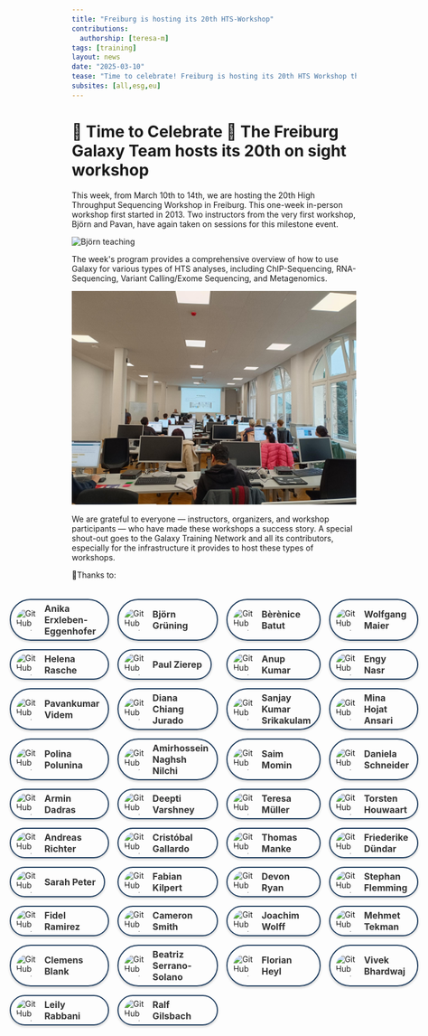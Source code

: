 ```yaml
---
title: "Freiburg is hosting its 20th HTS-Workshop"
contributions:
  authorship: [teresa-m]
tags: [training]
layout: news
date: "2025-03-10"
tease: "Time to celebrate! Freiburg is hosting its 20th HTS Workshop this March of 2025"
subsites: [all,esg,eu]
---
```

# 🚀 Time to Celebrate ​🎉 The Freiburg Galaxy Team hosts its 20th on sight workshop

This week, from March 10th to 14th, we are hosting the 20th High Throughput Sequencing Workshop in Freiburg. This one-week in-person workshop first started in 2013. Two instructors from the very first workshop, Björn and Pavan, have again taken on sessions for this milestone event.

![Björn teaching](./Björn_teaching.jpg)




The week's program provides a comprehensive overview of how to use Galaxy for various types of HTS analyses, including ChIP-Sequencing, RNA-Sequencing, Variant Calling/Exome Sequencing, and Metagenomics.

![Engy teaching](./Engy_teaching.jpeg)

We are grateful to everyone — instructors, organizers, and workshop participants — who have made these workshops a success story. A special shout-out goes to the Galaxy Training Network and all its contributors, especially for the infrastructure it provides to host these types of workshops.

​🎉Thanks to:


<div style="display: grid; grid-template-columns: repeat(4, auto); gap: 15px; justify-content: center; padding: 20px;">
    <div style="display: flex; align-items: center; border: 2px solid #203e5f; border-radius: 50px; padding: 5px 15px 5px 10px; box-shadow: 0 2px 4px rgba(0, 0, 0, 0.2); width: fit-content; background-color: transparent;">
        <img src="https://github.com/erxleben.png" alt="GitHub Avatar" style="width: 40px; height: 40px; border-radius: 50%; margin-right: 10px;">
        <span style="font-size: 16px; font-weight: bold; color: #333;">Anika Erxleben-Eggenhofer</span>
    </div>
    <div style="display: flex; align-items: center; border: 2px solid #203e5f; border-radius: 50px; padding: 5px 15px 5px 10px; box-shadow: 0 2px 4px rgba(0, 0, 0, 0.2); width: fit-content; background-color: transparent;">
        <img src="https://github.com/bgruening.png" alt="GitHub Avatar" style="width: 40px; height: 40px; border-radius: 50%; margin-right: 10px;">
        <span style="font-size: 16px; font-weight: bold; color: #333;">Björn Grüning</span>
    </div>
    <div style="display: flex; align-items: center; border: 2px solid #203e5f; border-radius: 50px; padding: 5px 15px 5px 10px; box-shadow: 0 2px 4px rgba(0, 0, 0, 0.2); width: fit-content; background-color: transparent;">
        <img src="https://github.com/bebatut.png" alt="GitHub Avatar" style="width: 40px; height: 40px; border-radius: 50%; margin-right: 10px;">
        <span style="font-size: 16px; font-weight: bold; color: #333;">Bèrènice Batut</span>
    </div>
    <div style="display: flex; align-items: center; border: 2px solid #203e5f; border-radius: 50px; padding: 5px 15px 5px 10px; box-shadow: 0 2px 4px rgba(0, 0, 0, 0.2); width: fit-content; background-color: transparent;">
        <img src="https://github.com/wm75.png" alt="GitHub Avatar" style="width: 40px; height: 40px; border-radius: 50%; margin-right: 10px;">
        <span style="font-size: 16px; font-weight: bold; color: #333;">Wolfgang Maier</span>
    </div>
    <div style="display: flex; align-items: center; border: 2px solid #203e5f; border-radius: 50px; padding: 5px 15px 5px 10px; box-shadow: 0 2px 4px rgba(0, 0, 0, 0.2); width: fit-content; background-color: transparent;">
        <img src="https://github.com/hexylena.png" alt="GitHub Avatar" style="width: 40px; height: 40px; border-radius: 50%; margin-right: 10px;">
        <span style="font-size: 16px; font-weight: bold; color: #333;">Helena Rasche</span>
    </div>
    <div style="display: flex; align-items: center; border: 2px solid #203e5f; border-radius: 50px; padding: 5px 15px 5px 10px; box-shadow: 0 2px 4px rgba(0, 0, 0, 0.2); width: fit-content; background-color: transparent;">
        <img src="https://github.com/paulzierep.png" alt="GitHub Avatar" style="width: 40px; height: 40px; border-radius: 50%; margin-right: 10px;">
        <span style="font-size: 16px; font-weight: bold; color: #333;">Paul Zierep</span>
    </div>
    <div style="display: flex; align-items: center; border: 2px solid #203e5f; border-radius: 50px; padding: 5px 15px 5px 10px; box-shadow: 0 2px 4px rgba(0, 0, 0, 0.2); width: fit-content; background-color: transparent;">
        <img src="https://github.com/anuprulez.png" alt="GitHub Avatar" style="width: 40px; height: 40px; border-radius: 50%; margin-right: 10px;">
        <span style="font-size: 16px; font-weight: bold; color: #333;">Anup Kumar</span>
    </div>
    <div style="display: flex; align-items: center; border: 2px solid #203e5f; border-radius: 50px; padding: 5px 15px 5px 10px; box-shadow: 0 2px 4px rgba(0, 0, 0, 0.2); width: fit-content; background-color: transparent;">
        <img src="https://github.com/engynasr.png" alt="GitHub Avatar" style="width: 40px; height: 40px; border-radius: 50%; margin-right: 10px;">
        <span style="font-size: 16px; font-weight: bold; color: #333;">Engy Nasr</span>
    </div>
    <div style="display: flex; align-items: center; border: 2px solid #203e5f; border-radius: 50px; padding: 5px 15px 5px 10px; box-shadow: 0 2px 4px rgba(0, 0, 0, 0.2); width: fit-content; background-color: transparent;">
        <img src="https://github.com/pavanvidem.png" alt="GitHub Avatar" style="width: 40px; height: 40px; border-radius: 50%; margin-right: 10px;">
        <span style="font-size: 16px; font-weight: bold; color: #333;">Pavankumar Videm</span>
    </div>
    <div style="display: flex; align-items: center; border: 2px solid #203e5f; border-radius: 50px; padding: 5px 15px 5px 10px; box-shadow: 0 2px 4px rgba(0, 0, 0, 0.2); width: fit-content; background-color: transparent;">
        <img src="https://github.com/dianichj.png" alt="GitHub Avatar" style="width: 40px; height: 40px; border-radius: 50%; margin-right: 10px;">
        <span style="font-size: 16px; font-weight: bold; color: #333;">Diana Chiang Jurado</span>
    </div>
    <div style="display: flex; align-items: center; border: 2px solid #203e5f; border-radius: 50px; padding: 5px 15px 5px 10px; box-shadow: 0 2px 4px rgba(0, 0, 0, 0.2); width: fit-content; background-color: transparent;">
        <img src="https://github.com/sanjaysrikakulam.png" alt="GitHub Avatar" style="width: 40px; height: 40px; border-radius: 50%; margin-right: 10px;">
        <span style="font-size: 16px; font-weight: bold; color: #333;">Sanjay Kumar Srikakulam</span>
    </div>
    <div style="display: flex; align-items: center; border: 2px solid #203e5f; border-radius: 50px; padding: 5px 15px 5px 10px; box-shadow: 0 2px 4px rgba(0, 0, 0, 0.2); width: fit-content; background-color: transparent;">
        <img src="https://github.com/Minamehr.png" alt="GitHub Avatar" style="width: 40px; height: 40px; border-radius: 50%; margin-right: 10px;">
        <span style="font-size: 16px; font-weight: bold; color: #333;">Mina Hojat Ansari</span>
    </div>
    <div style="display: flex; align-items: center; border: 2px solid #203e5f; border-radius: 50px; padding: 5px 15px 5px 10px; box-shadow: 0 2px 4px rgba(0, 0, 0, 0.2); width: fit-content; background-color: transparent;">
        <img src="https://github.com/PlushZ.png" alt="GitHub Avatar" style="width: 40px; height: 40px; border-radius: 50%; margin-right: 10px;">
        <span style="font-size: 16px; font-weight: bold; color: #333;">Polina Polunina</span>
    </div>
    <div style="display: flex; align-items: center; border: 2px solid #203e5f; border-radius: 50px; padding: 5px 15px 5px 10px; box-shadow: 0 2px 4px rgba(0, 0, 0, 0.2); width: fit-content; background-color: transparent;">
        <img src="https://github.com/Nilchia.png" alt="GitHub Avatar" style="width: 40px; height: 40px; border-radius: 50%; margin-right: 10px;">
        <span style="font-size: 16px; font-weight: bold; color: #333;">Amirhossein Naghsh Nilchi</span>
    </div>
    <div style="display: flex; align-items: center; border: 2px solid #203e5f; border-radius: 50px; padding: 5px 15px 5px 10px; box-shadow: 0 2px 4px rgba(0, 0, 0, 0.2); width: fit-content; background-color: transparent;">
        <img src="https://github.com/SaimMomin12.png" alt="GitHub Avatar" style="width: 40px; height: 40px; border-radius: 50%; margin-right: 10px;">
        <span style="font-size: 16px; font-weight: bold; color: #333;">Saim Momin</span>
    </div>
    <div style="display: flex; align-items: center; border: 2px solid #203e5f; border-radius: 50px; padding: 5px 15px 5px 10px; box-shadow: 0 2px 4px rgba(0, 0, 0, 0.2); width: fit-content; background-color: transparent;">
        <img src="https://github.com/Sch-Da.png" alt="GitHub Avatar" style="width: 40px; height: 40px; border-radius: 50%; margin-right: 10px;">
        <span style="font-size: 16px; font-weight: bold; color: #333;">Daniela Schneider</span>
    </div>
    <div style="display: flex; align-items: center; border: 2px solid #203e5f; border-radius: 50px; padding: 5px 15px 5px 10px; box-shadow: 0 2px 4px rgba(0, 0, 0, 0.2); width: fit-content; background-color: transparent;">
        <img src="https://github.com/dadrasarmin.png" alt="GitHub Avatar" style="width: 40px; height: 40px; border-radius: 50%; margin-right: 10px;">
        <span style="font-size: 16px; font-weight: bold; color: #333;">Armin Dadras</span>
    </div>
    <div style="display: flex; align-items: center; border: 2px solid #203e5f; border-radius: 50px; padding: 5px 15px 5px 10px; box-shadow: 0 2px 4px rgba(0, 0, 0, 0.2); width: fit-content; background-color: transparent;">
        <img src="https://github.com/deeptivarshney.png" alt="GitHub Avatar" style="width: 40px; height: 40px; border-radius: 50%; margin-right: 10px;">
        <span style="font-size: 16px; font-weight: bold; color: #333;">Deepti Varshney</span>
    </div>
    <div style="display: flex; align-items: center; border: 2px solid #203e5f; border-radius: 50px; padding: 5px 15px 5px 10px; box-shadow: 0 2px 4px rgba(0, 0, 0, 0.2); width: fit-content; background-color: transparent;">
        <img src="https://github.com/teresa-m.png" alt="GitHub Avatar" style="width: 40px; height: 40px; border-radius: 50%; margin-right: 10px;">
        <span style="font-size: 16px; font-weight: bold; color: #333;">Teresa Müller</span>
    </div>
    <div style="display: flex; align-items: center; border: 2px solid #203e5f; border-radius: 50px; padding: 5px 15px 5px 10px; box-shadow: 0 2px 4px rgba(0, 0, 0, 0.2); width: fit-content; background-color: transparent;">
        <img src="https://github.com/torhou.png" alt="GitHub Avatar" style="width: 40px; height: 40px; border-radius: 50%; margin-right: 10px;">
        <span style="font-size: 16px; font-weight: bold; color: #333;">Torsten Houwaart</span>
    </div>
    <div style="display: flex; align-items: center; border: 2px solid #203e5f; border-radius: 50px; padding: 5px 15px 5px 10px; box-shadow: 0 2px 4px rgba(0, 0, 0, 0.2); width: fit-content; background-color: transparent;">
        <img src="https://github.com/asrichter.png" alt="GitHub Avatar" style="width: 40px; height: 40px; border-radius: 50%; margin-right: 10px;">
        <span style="font-size: 16px; font-weight: bold; color: #333;">Andreas Richter</span>
    </div>
    <div style="display: flex; align-items: center; border: 2px solid #203e5f; border-radius: 50px; padding: 5px 15px 5px 10px; box-shadow: 0 2px 4px rgba(0, 0, 0, 0.2); width: fit-content; background-color: transparent;">
        <img src="https://github.com/gallardoalba.png" alt="GitHub Avatar" style="width: 40px; height: 40px; border-radius: 50%; margin-right: 10px;">
        <span style="font-size: 16px; font-weight: bold; color: #333;">Cristóbal Gallardo</span>
    </div>
    <div style="display: flex; align-items: center; border: 2px solid #203e5f; border-radius: 50px; padding: 5px 15px 5px 10px; box-shadow: 0 2px 4px rgba(0, 0, 0, 0.2); width: fit-content; background-color: transparent;">
        <img src="https://github.com/thomasmanke.png" alt="GitHub Avatar" style="width: 40px; height: 40px; border-radius: 50%; margin-right: 10px;">
        <span style="font-size: 16px; font-weight: bold; color: #333;">Thomas Manke</span>
    </div>
    <div style="display: flex; align-items: center; border: 2px solid #203e5f; border-radius: 50px; padding: 5px 15px 5px 10px; box-shadow: 0 2px 4px rgba(0, 0, 0, 0.2); width: fit-content; background-color: transparent;">
        <img src="https://github.com/friedue.png" alt="GitHub Avatar" style="width: 40px; height: 40px; border-radius: 50%; margin-right: 10px;">
        <span style="font-size: 16px; font-weight: bold; color: #333;">Friederike Dündar</span>
    </div>
    <div style="display: flex; align-items: center; border: 2px solid #203e5f; border-radius: 50px; padding: 5px 15px 5px 10px; box-shadow: 0 2px 4px rgba(0, 0, 0, 0.2); width: fit-content; background-color: transparent;">
        <img src="https://github.com/sarah-peter.png" alt="GitHub Avatar" style="width: 40px; height: 40px; border-radius: 50%; margin-right: 10px;">
        <span style="font-size: 16px; font-weight: bold; color: #333;">Sarah Peter</span>
    </div>
    <div style="display: flex; align-items: center; border: 2px solid #203e5f; border-radius: 50px; padding: 5px 15px 5px 10px; box-shadow: 0 2px 4px rgba(0, 0, 0, 0.2); width: fit-content; background-color: transparent;">
        <img src="https://github.com/kilpert.png" alt="GitHub Avatar" style="width: 40px; height: 40px; border-radius: 50%; margin-right: 10px;">
        <span style="font-size: 16px; font-weight: bold; color: #333;">Fabian Kilpert</span>
    </div>
    <div style="display: flex; align-items: center; border: 2px solid #203e5f; border-radius: 50px; padding: 5px 15px 5px 10px; box-shadow: 0 2px 4px rgba(0, 0, 0, 0.2); width: fit-content; background-color: transparent;">
        <img src="https://github.com/dpryan79.png" alt="GitHub Avatar" style="width: 40px; height: 40px; border-radius: 50%; margin-right: 10px;">
        <span style="font-size: 16px; font-weight: bold; color: #333;">Devon Ryan</span>
    </div>
    <div style="display: flex; align-items: center; border: 2px solid #203e5f; border-radius: 50px; padding: 5px 15px 5px 10px; box-shadow: 0 2px 4px rgba(0, 0, 0, 0.2); width: fit-content; background-color: transparent;">
        <img src="https://github.com/stephanflemming.png" alt="GitHub Avatar" style="width: 40px; height: 40px; border-radius: 50%; margin-right: 10px;">
        <span style="font-size: 16px; font-weight: bold; color: #333;">Stephan Flemming</span>
    </div>
    <div style="display: flex; align-items: center; border: 2px solid #203e5f; border-radius: 50px; padding: 5px 15px 5px 10px; box-shadow: 0 2px 4px rgba(0, 0, 0, 0.2); width: fit-content; background-color: transparent;">
        <img src="https://github.com/fidelram.png" alt="GitHub Avatar" style="width: 40px; height: 40px; border-radius: 50%; margin-right: 10px;">
        <span style="font-size: 16px; font-weight: bold; color: #333;">Fidel Ramirez</span>
    </div>
    <div style="display: flex; align-items: center; border: 2px solid #203e5f; border-radius: 50px; padding: 5px 15px 5px 10px; box-shadow: 0 2px 4px rgba(0, 0, 0, 0.2); width: fit-content; background-color: transparent;">
        <img src="https://github.com/smithcr.png" alt="GitHub Avatar" style="width: 40px; height: 40px; border-radius: 50%; margin-right: 10px;">
        <span style="font-size: 16px; font-weight: bold; color: #333;">Cameron Smith</span>
    </div>
    <div style="display: flex; align-items: center; border: 2px solid #203e5f; border-radius: 50px; padding: 5px 15px 5px 10px; box-shadow: 0 2px 4px rgba(0, 0, 0, 0.2); width: fit-content; background-color: transparent;">
        <img src="https://github.com/joachimwolff.png" alt="GitHub Avatar" style="width: 40px; height: 40px; border-radius: 50%; margin-right: 10px;">
        <span style="font-size: 16px; font-weight: bold; color: #333;">Joachim Wolff</span>
    </div>
    <div style="display: flex; align-items: center; border: 2px solid #203e5f; border-radius: 50px; padding: 5px 15px 5px 10px; box-shadow: 0 2px 4px rgba(0, 0, 0, 0.2); width: fit-content; background-color: transparent;">
        <img src="https://github.com/mtekman.png" alt="GitHub Avatar" style="width: 40px; height: 40px; border-radius: 50%; margin-right: 10px;">
        <span style="font-size: 16px; font-weight: bold; color: #333;">Mehmet Tekman</span>
    </div>
    <div style="display: flex; align-items: center; border: 2px solid #203e5f; border-radius: 50px; padding: 5px 15px 5px 10px; box-shadow: 0 2px 4px rgba(0, 0, 0, 0.2); width: fit-content; background-color: transparent;">
        <img src="https://github.com/blankclemens.png" alt="GitHub Avatar" style="width: 40px; height: 40px; border-radius: 50%; margin-right: 10px;">
        <span style="font-size: 16px; font-weight: bold; color: #333;">Clemens Blank</span>
    </div>
    <div style="display: flex; align-items: center; border: 2px solid #203e5f; border-radius: 50px; padding: 5px 15px 5px 10px; box-shadow: 0 2px 4px rgba(0, 0, 0, 0.2); width: fit-content; background-color: transparent;">
        <img src="https://github.com/beatrizserrano.png" alt="GitHub Avatar" style="width: 40px; height: 40px; border-radius: 50%; margin-right: 10px;">
        <span style="font-size: 16px; font-weight: bold; color: #333;">Beatriz Serrano-Solano</span>
    </div>
    <div style="display: flex; align-items: center; border: 2px solid #203e5f; border-radius: 50px; padding: 5px 15px 5px 10px; box-shadow: 0 2px 4px rgba(0, 0, 0, 0.2); width: fit-content; background-color: transparent;">
        <img src="https://github.com/heylf.png" alt="GitHub Avatar" style="width: 40px; height: 40px; border-radius: 50%; margin-right: 10px;">
        <span style="font-size: 16px; font-weight: bold; color: #333;">Florian Heyl</span>
    </div>
    <div style="display: flex; align-items: center; border: 2px solid #203e5f; border-radius: 50px; padding: 5px 15px 5px 10px; box-shadow: 0 2px 4px rgba(0, 0, 0, 0.2); width: fit-content; background-color: transparent;">
        <img src="https://github.com/vivekbhr.png" alt="GitHub Avatar" style="width: 40px; height: 40px; border-radius: 50%; margin-right: 10px;">
        <span style="font-size: 16px; font-weight: bold; color: #333;">Vivek Bhardwaj</span>
    </div>
    <div style="display: flex; align-items: center; border: 2px solid #203e5f; border-radius: 50px; padding: 5px 15px 5px 10px; box-shadow: 0 2px 4px rgba(0, 0, 0, 0.2); width: fit-content; background-color: transparent;">
        <img src="https://github.com/LeilyR.png" alt="GitHub Avatar" style="width: 40px; height: 40px; border-radius: 50%; margin-right: 10px;">
        <span style="font-size: 16px; font-weight: bold; color: #333;">Leily Rabbani</span>
    </div>
    <div style="display: flex; align-items: center; border: 2px solid #203e5f; border-radius: 50px; padding: 5px 15px 5px 10px; box-shadow: 0 2px 4px rgba(0, 0, 0, 0.2); width: fit-content; background-color: transparent;">
        <img src="https://github.com/rgilsbach.png" alt="GitHub Avatar" style="width: 40px; height: 40px; border-radius: 50%; margin-right: 10px;">
        <span style="font-size: 16px; font-weight: bold; color: #333;">Ralf Gilsbach</span>
    </div>
</div>

